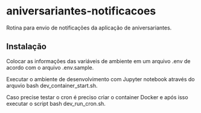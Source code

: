 # aniversariantes-notificacoes
Rotina para envio de notificações da aplicação de aniversariantes.

## Instalação

Colocar as informações das variáveis de ambiente em um arquivo .env de acordo com o arquivo .env.sample.

Executar o ambiente de desenvolvimento com Jupyter notebook através do arquvio bash dev\_container\_start.sh.

Caso precise testar o cron é preciso criar o container Docker e após isso executar o script bash dev\_run\_cron.sh.
